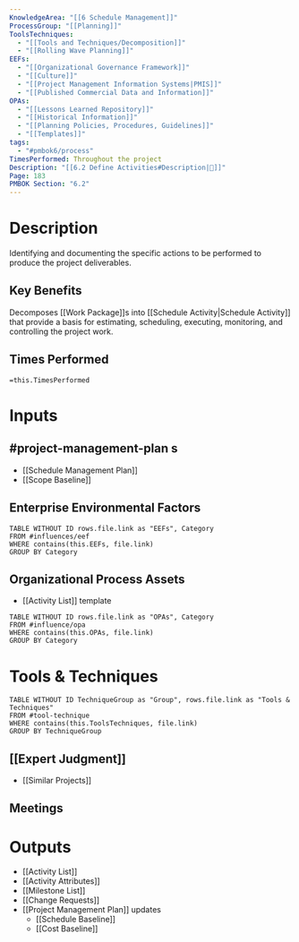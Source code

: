```yaml
---
KnowledgeArea: "[[6 Schedule Management]]"
ProcessGroup: "[[Planning]]"
ToolsTechniques:
  - "[[Tools and Techniques/Decomposition]]"
  - "[[Rolling Wave Planning]]"
EEFs:
  - "[[Organizational Governance Framework]]"
  - "[[Culture]]"
  - "[[Project Management Information Systems|PMIS]]"
  - "[[Published Commercial Data and Information]]"
OPAs:
  - "[[Lessons Learned Repository]]"
  - "[[Historical Information]]"
  - "[[Planning Policies, Procedures, Guidelines]]"
  - "[[Templates]]"
tags:
  - "#pmbok6/process"
TimesPerformed: Throughout the project
Description: "[[6.2 Define Activities#Description|📝]]"
Page: 183
PMBOK Section: "6.2"
---
```

# Description
Identifying and documenting the specific actions to be performed to produce the project deliverables.
## Key Benefits
Decomposes [[Work Package]]s into [[Schedule Activity|Schedule Activity]] that provide a basis for estimating, scheduling, executing, monitoring, and controlling the project work.
## Times Performed
`=this.TimesPerformed`
# Inputs
## #project-management-plan s
- [[Schedule Management Plan]]
- [[Scope Baseline]]
## Enterprise Environmental Factors
```dataview
TABLE WITHOUT ID rows.file.link as "EEFs", Category
FROM #influences/eef
WHERE contains(this.EEFs, file.link)
GROUP BY Category
```
## Organizational Process Assets
- [[Activity List]] template
```dataview
TABLE WITHOUT ID rows.file.link as "OPAs", Category
FROM #influence/opa 
WHERE contains(this.OPAs, file.link)
GROUP BY Category
```
# Tools & Techniques
```dataview
TABLE WITHOUT ID TechniqueGroup as "Group", rows.file.link as "Tools & Techniques"
FROM #tool-technique
WHERE contains(this.ToolsTechniques, file.link)
GROUP BY TechniqueGroup
```
## [[Expert Judgment]]
- [[Similar Projects]]
## Meetings
# Outputs
- [[Activity List]]
- [[Activity Attributes]]
- [[Milestone List]]
- [[Change Requests]]
- [[Project Management Plan]] updates
	- [[Schedule Baseline]]
	- [[Cost Baseline]]
